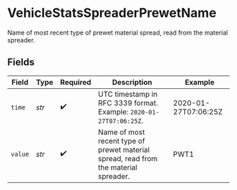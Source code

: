 # VehicleStatsSpreaderPrewetName

Name of most recent type of prewet material spread, read from the material spreader.


## Fields

| Field                                                                                | Type                                                                                 | Required                                                                             | Description                                                                          | Example                                                                              |
| ------------------------------------------------------------------------------------ | ------------------------------------------------------------------------------------ | ------------------------------------------------------------------------------------ | ------------------------------------------------------------------------------------ | ------------------------------------------------------------------------------------ |
| `time`                                                                               | *str*                                                                                | :heavy_check_mark:                                                                   | UTC timestamp in RFC 3339 format. Example: `2020-01-27T07:06:25Z`.                   | 2020-01-27T07:06:25Z                                                                 |
| `value`                                                                              | *str*                                                                                | :heavy_check_mark:                                                                   | Name of most recent type of prewet material spread, read from the material spreader. | PWT1                                                                                 |
